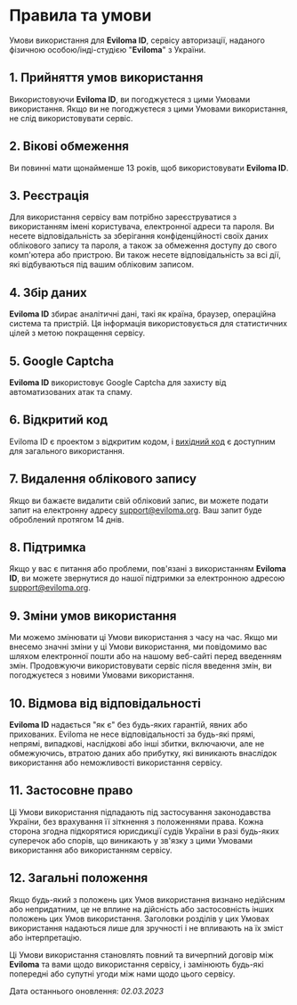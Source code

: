 # Правила та умови

Умови використання для **Eviloma ID**, сервісу авторизації, наданого фізичною особою/інді-студією "**Eviloma**" з України.

## 1. Прийняття умов використання

Використовуючи **Eviloma ID**, ви погоджуєтеся з цими Умовами використання. Якщо ви не погоджуєтеся з цими Умовами використання, не слід використовувати сервіс.

## 2. Вікові обмеження

Ви повинні мати щонайменше 13 років, щоб використовувати **Eviloma ID**.

## 3. Реєстрація

Для використання сервісу вам потрібно зареєструватися з використанням імені користувача, електронної адреси та пароля. Ви несете відповідальність за зберігання конфіденційності своїх даних облікового запису та пароля, а також за обмеження доступу до свого комп'ютера або пристрою. Ви також несете відповідальність за всі дії, які відбуваються під вашим обліковим записом.

## 4. Збір даних

**Eviloma ID** збирає аналітичні дані, такі як країна, браузер, операційна система та пристрій. Ця інформація використовується для статистичних цілей з метою покращення сервісу.

## 5. Google Captcha

**Eviloma ID** використовує Google Captcha для захисту від автоматизованих атак та спаму.

## 6. Відкритий код

Eviloma ID є проектом з відкритим кодом, і [вихідний код](#) є доступним для загального використання.

## 7. Видалення облікового запису

Якщо ви бажаєте видалити свій обліковий запис, ви можете подати запит на електронну адресу <support@eviloma.org>. Ваш запит буде оброблений протягом 14 днів.

## 8. Підтримка

Якщо у вас є питання або проблеми, пов'язані з використанням **Eviloma ID**, ви можете звернутися до нашої підтримки за електронною адресою <support@eviloma.org>.

## 9. Зміни умов використання

Ми можемо змінювати ці Умови використання з часу на час. Якщо ми внесемо значні зміни у ці Умови використання, ми повідомимо вас шляхом електронної пошти або на нашому веб-сайті перед введенням змін. Продовжуючи використовувати сервіс після введення змін, ви погоджуєтеся з новими Умовами використання.

## 10. Відмова від відповідальності

**Eviloma ID** надається "як є" без будь-яких гарантій, явних або прихованих. Eviloma не несе відповідальності за будь-які прямі, непрямі, випадкові, наслідкові або інші збитки, включаючи, але не обмежуючись, втратою даних або прибутку, які виникають внаслідок використання або неможливості використання сервісу.

## 11. Застосовне право

Ці Умови використання підпадають під застосування законодавства України, без врахування її зіткнення з положеннями права. Кожна сторона згодна підкорятися юрисдикції судів України в разі будь-яких суперечок або спорів, що виникають у зв'язку з цими Умовами використання або використанням сервісу.

## 12. Загальні положення

Якщо будь-який з положень цих Умов використання визнано недійсним або непридатним, це не вплине на дійсність або застосовність інших положень цих Умов використання. Заголовки розділів у цих Умовах використання надаються лише для зручності і не впливають на їх зміст або інтерпретацію.

Ці Умови використання становлять повний та вичерпний договір між **Eviloma** та вами щодо використання сервісу, і замінюють будь-які попередні або супутні угоди між нами щодо цього сервісу.

Дата останнього оновлення: _02.03.2023_
